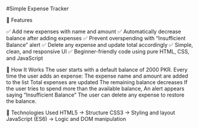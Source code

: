 #Simple Expense Tracker

🧾 Features

✅ Add new expenses with name and amount
✅ Automatically decrease balance after adding expenses
✅ Prevent overspending with “Insufficient Balance” alert
✅ Delete any expense and update total accordingly
✅ Simple, clean, and responsive UI
✅ Beginner-friendly code using pure HTML, CSS, and JavaScript


🧠 How It Works
The user starts with a default balance of 2000 PKR.
Every time the user adds an expense:
The expense name and amount are added to the list
Total expenses are updated
The remaining balance decreases
If the user tries to spend more than the available balance,
An alert appears saying “Insufficient Balance”
The user can delete any expense to restore the balance.


🧩 Technologies Used
HTML5 → Structure
CSS3 → Styling and layout
JavaScript (ES6) → Logic and DOM manipulation

